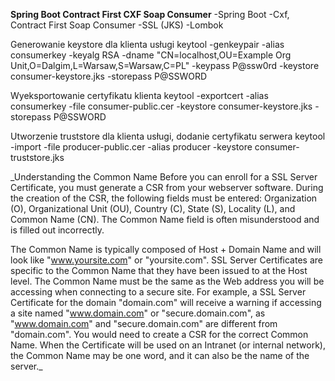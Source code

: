 **Spring Boot Contract First CXF Soap Consumer**
-Spring Boot
-Cxf, Contract First Soap Consumer
-SSL (JKS)
-Lombok

Generowanie keystore dla klienta usługi
keytool -genkeypair -alias consumerkey -keyalg RSA -dname "CN=localhost,OU=Example Org Unit,O=Dalgim,L=Warsaw,S=Warsaw,C=PL" -keypass P@ssw0rd -keystore consumer-keystore.jks -storepass P@SSWORD

Wyeksportowanie certyfikatu klienta
keytool -exportcert -alias consumerkey -file consumer-public.cer -keystore consumer-keystore.jks -storepass P@SSWORD

Utworzenie truststore dla klienta usługi, dodanie certyfikatu serwera
keytool -import -file producer-public.cer -alias producer -keystore consumer-truststore.jks



_Understanding the Common Name 
 Before you can enroll for a SSL Server Certificate, you must generate a CSR from your webserver software. During the creation of the CSR, the following fields must be entered: Organization (O), Organizational Unit (OU), Country (C), State (S), Locality (L), and Common Name (CN). The Common Name field is often misunderstood and is filled out incorrectly.
 
 The Common Name is typically composed of Host + Domain Name and will look like "www.yoursite.com" or "yoursite.com". SSL Server Certificates are specific to the Common Name that they have been issued to at the Host level. The Common Name must be the same as the Web address you will be accessing when connecting to a secure site. For example, a SSL Server Certificate for the domain "domain.com" will receive a warning if accessing a site named "www.domain.com" or "secure.domain.com", as "www.domain.com" and "secure.domain.com" are different from "domain.com". You would need to create a CSR for the correct Common Name. When the Certificate will be used on an Intranet (or internal network), the Common Name may be one word, and it can also be the name of the server._
 
 